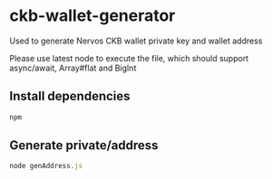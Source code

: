 # ckb-wallet-generator
Used to generate Nervos CKB wallet private key and wallet address

Please use latest node to execute the file, which should support async/await, Array#flat and BigInt

## Install dependencies
```js
npm
```

## Generate private/address
```js
node genAddress.js
```
